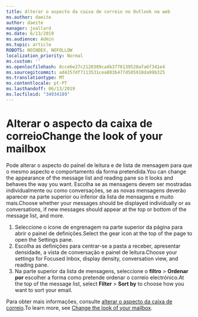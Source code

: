 ```yaml
---
title: Alterar o aspecto da caixa de correio no Outlook na web
ms.author: daeite
author: daeite
manager: joallard
ms.date: 6/13/2019
ms.audience: Admin
ms.topic: article
ROBOTS: NOINDEX, NOFOLLOW
localization_priority: Normal
ms.custom: ''
ms.openlocfilehash: 8cce6e27c2120389ca4b3778139528afa6f341e4
ms.sourcegitcommit: ad4257df7113531cea883b477d505918da99b325
ms.translationtype: MT
ms.contentlocale: pt-PT
ms.lasthandoff: 06/13/2019
ms.locfileid: "34934189"
---
```

# <a name="change-the-look-of-your-mailbox"></a><span data-ttu-id="720d4-102">Alterar o aspecto da caixa de correio</span><span class="sxs-lookup"><span data-stu-id="720d4-102">Change the look of your mailbox</span></span>

<span data-ttu-id="720d4-103">Pode alterar o aspecto do painel de leitura e de lista de mensagem para que o mesmo aspecto e comportamento da forma pretendida.</span><span class="sxs-lookup"><span data-stu-id="720d4-103">You can change the appearance of the message list and reading pane so it looks and behaves the way you want.</span></span> <span data-ttu-id="720d4-104">Escolha se as mensagens devem ser mostradas individualmente ou como conversações, se as novas mensagens deverão aparecer na parte superior ou inferior da lista de mensagens e muito mais.</span><span class="sxs-lookup"><span data-stu-id="720d4-104">Choose whether your messages should be displayed individually or as conversations, if new messages should appear at the top or bottom of the message list, and more.</span></span>

1. <span data-ttu-id="720d4-105">Seleccione o ícone de engrenagem na parte superior da página para abrir o painel de definições.</span><span class="sxs-lookup"><span data-stu-id="720d4-105">Select the gear icon at the top of the page to open the Settings pane.</span></span>
1. <span data-ttu-id="720d4-106">Escolha as definições para centrar-se a pasta a receber, apresentar densidade, a vista de conversação e painel de leitura.</span><span class="sxs-lookup"><span data-stu-id="720d4-106">Choose your settings for Focused Inbox, display density, conversation view, and reading pane.</span></span>
1. <span data-ttu-id="720d4-107">Na parte superior da lista de mensagens, seleccione o **filtro** > **Ordenar por** escolher a forma como pretende ordenar o correio electrónico.</span><span class="sxs-lookup"><span data-stu-id="720d4-107">At the top of the message list, select **Filter** > **Sort by** to choose how you want to sort your email.</span></span>

<span data-ttu-id="720d4-108">Para obter mais informações, consulte [alterar o aspecto da caixa de correio](https://support.office.com/article/b41c2ecb-f23c-42b3-b7f8-659646d5e58c).</span><span class="sxs-lookup"><span data-stu-id="720d4-108">To learn more, see [Change the look of your mailbox](https://support.office.com/article/b41c2ecb-f23c-42b3-b7f8-659646d5e58c).</span></span>